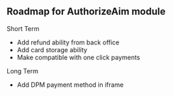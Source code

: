 ## Roadmap for AuthorizeAim module

Short Term

* Add refund ability from back office
* Add card storage ability
* Make compatible with one click payments

Long Term

* Add DPM payment method in iframe